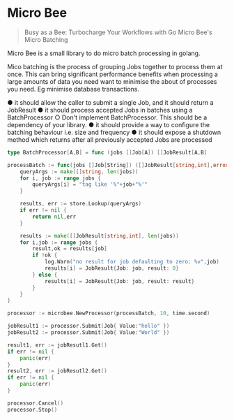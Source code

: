 # Micro Bee

> Busy as a Bee: Turbocharge Your Workflows with Go Micro Bee's Micro Batching

Micro Bee is a small library to do micro batch processing in golang.

Mico batching is the process of grouping Jobs together to process them at once. This can bring significant performance benefits when processing a large amounts of data you need want to minimise the about of processes you need. Eg minimise database transactions.

● it should allow the caller to submit a single Job, and it should return a JobResult
● it should process accepted Jobs in batches using a BatchProcessor
○ Don't implement BatchProcessor. This should be a dependency of your library.
● it should provide a way to configure the batching behaviour i.e. size and frequency
● it should expose a shutdown method which returns after all previously accepted Jobs are
processed

```go
type BatchProcessor[A,B] = func (jobs []Job[A]) []JobResult[A,B]

processBatch := func(jobs []Job[String]) ([]JobResult[string,int],error) {
    queryArgs := make([]string, len(jobs))
    for i, job := range jobs {
        queryArgs[i] = "tag like '%"+job+"%'"
    }

    results, err := store.Lookup(queryArgs)
    if err != nil {
        return nil,err
    }

    results := make([]JobResult[string,int], len(jobs))
    for i,job := range jobs {
        result,ok = results[job]
        if !ok {
            log.Warn("no result for job defaulting to zero: %v",job)
            results[i] = JobResult{Job: job, result: 0}
        } else {
            results[i] = JobResult{Job: job, result: result}
        }
    }
}

processor := microbee.NewProcessor(processBatch, 10, time.second)

jobResult1 := processor.Submit(Job{ Value:"hello" })
jobResult2 := processor.Submit(Job{ Value:"World" })

result1, err := jobResutl1.Get()
if err != nil {
    panic(err)
}
result2, err := jobResutl2.Get()
if err != nil {
    panic(err)
}

processor.Cancel()
processor.Stop()
```
